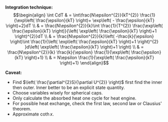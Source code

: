 **Integration technique:**
$$\begin{align}
\int CdT & = \int\frac{N\epsilon^{2}}{kT^{2}} \frac{1}{\exp\left(  \frac{\epsilon}{kT} \right)+ \exp\left(  - \frac{\epsilon}{kT} \right)+2}dT \\
 & = \frac{N\epsilon^{2}}{k}\int \frac{1}{T^{2}} \frac{\exp\left(  \frac{\epsilon}{kT} \right)}{\left( \exp\left(  \frac{\epsilon}{kT} \right)+1 \right)^{2}}dT \\
 & = \frac{N\epsilon^{2}}{k}\left(  -\frac{k}{\epsilon} \right)\int \frac{1}{\left( \exp\left(  \frac{\epsilon}{kT} \right)+1 \right)^{2} }d\left(  \exp\left(  \frac{\epsilon}{kT} \right)+1 \right) \\
 & = \frac{N\epsilon^{2}}{k} \frac{k}{\epsilon} \frac{1}{\exp\left(  \frac{\epsilon}{kT} \right)+1} \\
 & = N\epsilon \frac{1}{\exp\left(  \frac{\epsilon}{kT} \right)+1} 
\end{align}$$

**Caveat:**
- Find $\left(  \frac{\partial^{2}S}{\partial U^{2}} \right)$ first find the inner then outer. Inner better to be an explicit state quantity.
- Choose variables wisely for spherical caps.
- Only calculate the absorbed heat one cycle for heat engine.
- For possible heat exchange, check the first law, second law or Clausius' theorem.
- Approximate $\coth x$.